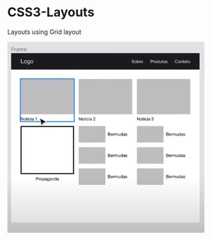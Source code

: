 # CSS3-Layouts
Layouts using Grid layout

<div>
  <img src="./tela.png" alt="Design da tela"/>
</div>